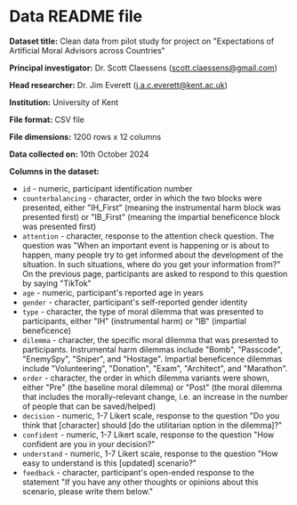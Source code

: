 # Data README file

**Dataset title:** Clean data from pilot study for project on "Expectations of 
Artificial Moral Advisors across Countries"

**Principal investigator:** Dr. Scott Claessens (scott.claessens@gmail.com)

**Head researcher:** Dr. Jim Everett (j.a.c.everett@kent.ac.uk)

**Institution:** University of Kent

**File format:** CSV file

**File dimensions:** 1200 rows x 12 columns

**Data collected on:** 10th October 2024

**Columns in the dataset:**

- `id` - numeric, participant identification number
- `counterbalancing` - character, order in which the two blocks were presented,
either "IH_First" (meaning the instrumental harm block was presented first) or 
"IB_First" (meaning the impartial beneficence block was presented first)
- `attention` - character, response to the attention check question. The
question was "When an important event is happening or is about to happen, many 
people try to get informed about the development of the situation. In such 
situations, where do you get your information from?" On the previous page,
participants are asked to respond to this question by saying "TikTok"
- `age` - numeric, participant's reported age in years
- `gender` - character, participant's self-reported gender identity
- `type` - character, the type of moral dilemma that was presented to 
participants, either "IH" (instrumental harm) or "IB" (impartial beneficence)
- `dilemma` - character, the specific moral dilemma that was presented to
participants. Instrumental harm dilemmas include "Bomb", "Passcode", "EnemySpy",
"Sniper", and "Hostage". Impartial beneficence dilemmas include "Volunteering",
"Donation", "Exam", "Architect", and "Marathon".
- `order` - character, the order in which dilemma variants were shown, either
"Pre" (the baseline moral dilemma) or "Post" (the moral dilemma that includes
the morally-relevant change, i.e. an increase in the number of people that can
be saved/helped)
- `decision` - numeric, 1-7 Likert scale, response to the question "Do you think
that [character] should [do the utilitarian option in the dilemma]?"
- `confident` - numeric, 1-7 Likert scale, response to the question "How 
confident are you in your decision?"
- `understand` - numeric, 1-7 Likert scale, response to the question "How
easy to understand is this [updated] scenario?"
- `feedback` - character, participant's open-ended response to the statement "If
you have any other thoughts or opinions about this scenario, please write them 
below."
